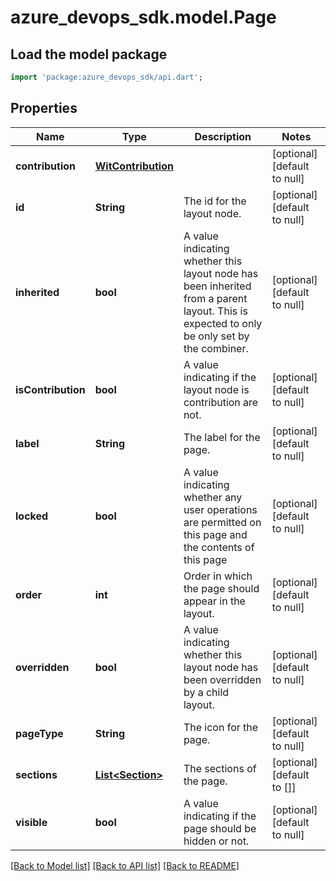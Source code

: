 # azure_devops_sdk.model.Page

## Load the model package
```dart
import 'package:azure_devops_sdk/api.dart';
```

## Properties
Name | Type | Description | Notes
------------ | ------------- | ------------- | -------------
**contribution** | [**WitContribution**](WitContribution.md) |  | [optional] [default to null]
**id** | **String** | The id for the layout node. | [optional] [default to null]
**inherited** | **bool** | A value indicating whether this layout node has been inherited from a parent layout.  This is expected to only be only set by the combiner. | [optional] [default to null]
**isContribution** | **bool** | A value indicating if the layout node is contribution are not. | [optional] [default to null]
**label** | **String** | The label for the page. | [optional] [default to null]
**locked** | **bool** | A value indicating whether any user operations are permitted on this page and the contents of this page | [optional] [default to null]
**order** | **int** | Order in which the page should appear in the layout. | [optional] [default to null]
**overridden** | **bool** | A value indicating whether this layout node has been overridden by a child layout. | [optional] [default to null]
**pageType** | **String** | The icon for the page. | [optional] [default to null]
**sections** | [**List&lt;Section&gt;**](Section.md) | The sections of the page. | [optional] [default to []]
**visible** | **bool** | A value indicating if the page should be hidden or not. | [optional] [default to null]

[[Back to Model list]](../README.md#documentation-for-models) [[Back to API list]](../README.md#documentation-for-api-endpoints) [[Back to README]](../README.md)


